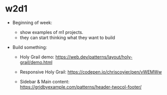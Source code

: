 
# w2d1


- Beginning of week: 
  - show examples of m1 projects.
  - they can start thinking what they want to build



- Build something:

  - Holy Grail demo:
  https://web.dev/patterns/layout/holy-grail/demo.html

  - Responsive Holy Grail:
  https://codepen.io/chriscoyier/pen/vWEMWw

  - Sidebar & Main content:
  https://gridbyexample.com/patterns/header-twocol-footer/





